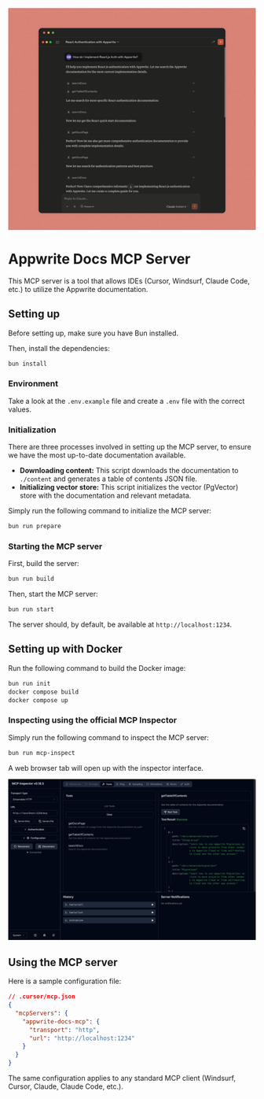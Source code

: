 <div align="center">
<img src="assets/banner.png" alt="Appwrite Docs MCP Server" width="700" />
</div>

# Appwrite Docs MCP Server
This MCP server is a tool that allows IDEs (Cursor, Windsurf, Claude Code, etc.) to utilize the Appwrite documentation.

## Setting up
Before setting up, make sure you have Bun installed.

Then, install the dependencies:
```bash
bun install
```

### Environment
Take a look at the `.env.example` file and create a `.env` file with the correct values.

### Initialization
There are three processes involved in setting up the MCP server, to ensure we have the most up-to-date documentation available.

- **Downloading content:** This script downloads the documentation to `./content` and generates a table of contents JSON file.
- **Initializing vector store:** This script initializes the vector (PgVector) store with the documentation and relevant metadata.

Simply run the following command to initialize the MCP server:
```bash
bun run prepare
```

### Starting the MCP server
First, build the server:
```bash
bun run build
```

Then, start the MCP server:
```bash
bun run start
```

The server should, by default, be available at `http://localhost:1234`.

## Setting up with Docker
Run the following command to build the Docker image:
```bash
bun run init
docker compose build
docker compose up
```

### Inspecting using the official MCP Inspector
Simply run the following command to inspect the MCP server:
```bash
bun run mcp-inspect
```

A web browser tab will open up with the inspector interface.

<div align="center">
<img src="assets/inspector.png" alt="MCP Inspector" width="700" />
</div>


## Using the MCP server
Here is a sample configuration file:

```json
// .cursor/mcp.json
{
  "mcpServers": {
    "appwrite-docs-mcp": {
      "transport": "http",
      "url": "http://localhost:1234"
    }
  }
}
```

The same configuration applies to any standard MCP client (Windsurf, Cursor, Claude, Claude Code, etc.).




